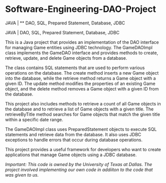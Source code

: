 # Software-Engineering-DAO-Project
JAVA | ** DAO, SQL, Prepared Statement, Database, JDBC

JAVA | DAO, SQL, Prepared Statement, Database, JDBC

This is a Java project that provides an implementation of the DAO interface for managing Game entities using JDBC technology. The GameDAOImpl class implements the GameDAO interface and provides methods to create, retrieve, update, and delete Game objects from a database.

The class contains SQL statements that are used to perform various operations on the database. The create method inserts a new Game object into the database, while the retrieve method returns a Game object with a given ID. The update method modifies the properties of an existing Game object, and the delete method removes a Game object with a given ID from the database.

This project also includes methods to retrieve a count of all Game objects in the database and to retrieve a list of Game objects with a given title. The retrieveByTitle method searches for Game objects that match the given title within a specific date range.

The GameDAOImpl class uses PreparedStatement objects to execute SQL statements and retrieve data from the database. It also uses JDBC exceptions to handle errors that occur during database operations.

This project provides a useful framework for developers who want to create applications that manage Game objects using a JDBC database.

*Important: This code is owned by the University of Texas at Dallas. The project involved implementing our own code in addiiton to the code that was given to us.*

